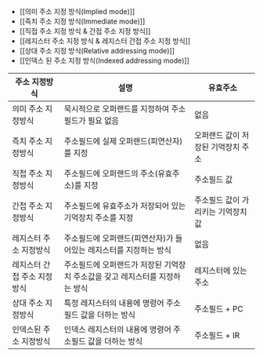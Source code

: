 - [[의미 주소 지정 방식(Implied mode)]]
- [[즉치 주소 지정 방식(Immediate mode)]]
- [[직접 주소 지정 방식 & 간접 주소 지정 방식]]
- [[레지스터 주소 지정 방식 & 레지스터 간접 주소 지정 방식]]
- [[상대 주소 지정 방식(Relative addressing mode)]]
- [[인덱스 된 주소 지정 방식(Indexed addressing mode)]]

| **주소 지정방식**     | **설명**                                     | **유효주소**            |
| --------------- | ------------------------------------------ | ------------------- |
| 의미 주소 지정방식      | 묵시적으로 오퍼랜드를 지정하여 주소필드가 필요 없음               | 없음                  |
| 즉치 주소 지정방식      | 주소필드에 실제 오퍼랜드(피연산자)를 지정                    | 오퍼랜드 값이 저장된 기억장치 주소 |
| 직접 주소 지정방식      | 주소필드에 오퍼랜드의 주소(유효주소)를 지정                   | 주소필드 값              |
| 간접 주소 지정방식      | 주소필드에 유효주소가 저장되어 있는 기억장치 주소를 지정            | 주소필드 값이 가리키는 기억장치 값 |
| 레지스터 주소 지정방식    | 주소필드에 오퍼랜드(피연산자)가 들어있는 레지스터를 지정하는 방식       | 없음                  |
| 레지스터 간접 주소 지정방식 | 주소필드에 오퍼랜드가 저장된 기억장치 주소값을 갖고 레지스터를 지정하는 방식 | 레지스터에 있는 주소         |
| 상대 주소 지정방식      | 특정 레지스터의 내용에 명령어 주소필드 값을 더하는 방식            | 주소필드 + PC           |
| 인덱스된 주소 지정방식    | 인덱스 레지스터의 내용에 명령어 주소필드 값을 더하는 방식           | 주소필드 + IR           |